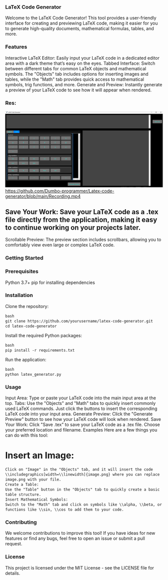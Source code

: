 ### LaTeX Code Generator
Welcome to the LaTeX Code Generator! This tool provides a user-friendly interface for creating and previewing LaTeX code, making it easier for you to generate high-quality documents, mathematical formulas, tables, and more.

### Features
Interactive LaTeX Editor: Easily input your LaTeX code in a dedicated editor area with a dark theme that’s easy on the eyes.
Tabbed Interface: Switch between different tabs for common LaTeX objects and mathematical symbols. The "Objects" tab includes options for inserting images and tables, while the "Math" tab provides quick access to mathematical symbols, trig functions, and more.
Generate and Preview: Instantly generate a preview of your LaTeX code to see how it will appear when rendered.
### Res:
![Gen](https://github.com/Dumbo-programmer/Latex-code-generator/blob/main/screenshot.png?raw=true)
https://github.com/Dumbo-programmer/Latex-code-generator/blob/main/Recording.mp4

## Save Your Work: Save your LaTeX code as a .tex file directly from the application, making it easy to continue working on your projects later.
Scrollable Preview: The preview section includes scrollbars, allowing you to comfortably view even large or complex LaTeX code.
### Getting Started
### Prerequisites
Python 3.7+
pip for installing dependencies
### Installation
Clone the repository:
```
bash
git clone https://github.com/yourusername/latex-code-generator.git
cd latex-code-generator
```
Install the required Python packages:
```
bash
pip install -r requirements.txt
```
Run the application:
```
bash
python latex_generator.py
```
### Usage
Input Area: Type or paste your LaTeX code into the main input area at the top.
Tabs: Use the "Objects" and "Math" tabs to quickly insert commonly used LaTeX commands. Just click the buttons to insert the corresponding LaTeX code into your input area.
Generate Preview: Click the "Generate Preview" button to see how your LaTeX code will look when rendered.
Save Your Work: Click "Save .tex" to save your LaTeX code as a .tex file. Choose your preferred location and filename.
Examples
Here are a few things you can do with this tool:

# Insert an Image:
```
Click on "Image" in the "Objects" tab, and it will insert the code \\includegraphics[width=\\linewidth]{image.png} where you can replace image.png with your file.
Create a Table:
Use the "Table" button in the "Objects" tab to quickly create a basic table structure.
Insert Mathematical Symbols:
Switch to the "Math" tab and click on symbols like \\alpha, \\beta, or functions like \\sin, \\cos to add them to your code.
```

### Contributing
We welcome contributions to improve this tool! If you have ideas for new features or find any bugs, feel free to open an issue or submit a pull request.

### License
This project is licensed under the MIT License - see the LICENSE file for details.

